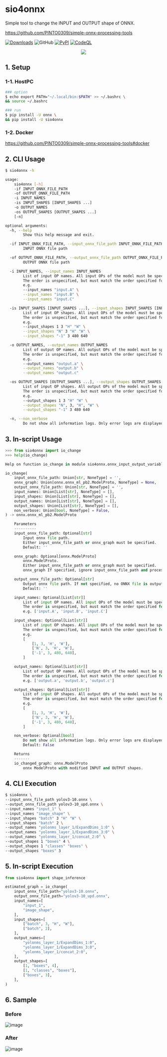 # sio4onnx
Simple tool to change the INPUT and OUTPUT shape of ONNX.

https://github.com/PINTO0309/simple-onnx-processing-tools

[![Downloads](https://static.pepy.tech/personalized-badge/sio4onnx?period=total&units=none&left_color=grey&right_color=brightgreen&left_text=Downloads)](https://pepy.tech/project/sio4onnx) ![GitHub](https://img.shields.io/github/license/PINTO0309/sio4onnx?color=2BAF2B) [![PyPI](https://img.shields.io/pypi/v/sio4onnx?color=2BAF2B)](https://pypi.org/project/sio4onnx/) [![CodeQL](https://github.com/PINTO0309/sio4onnx/workflows/CodeQL/badge.svg)](https://github.com/PINTO0309/sio4onnx/actions?query=workflow%3ACodeQL)

<p align="center">
  <img src="https://user-images.githubusercontent.com/33194443/178511831-14c1e72c-7816-47ea-9c13-27426066cd51.png" />
</p>

## 1. Setup
### 1-1. HostPC
```bash
### option
$ echo export PATH="~/.local/bin:$PATH" >> ~/.bashrc \
&& source ~/.bashrc

### run
$ pip install -U onnx \
&& pip install -U sio4onnx
```
### 1-2. Docker
https://github.com/PINTO0309/simple-onnx-processing-tools#docker

## 2. CLI Usage
```bash
$ sio4onnx -h

usage:
    sio4onnx [-h]
    -if INPUT_ONNX_FILE_PATH
    -of OUTPUT_ONNX_FILE_PATH
    -i INPUT_NAMES
    -is INPUT_SHAPES [INPUT_SHAPES ...]
    -o OUTPUT_NAMES
    -os OUTPUT_SHAPES [OUTPUT_SHAPES ...]
    [-n]

optional arguments:
  -h, --help
        Show this help message and exit.

  -if INPUT_ONNX_FILE_PATH, --input_onnx_file_path INPUT_ONNX_FILE_PATH
        INPUT ONNX file path

  -of OUTPUT_ONNX_FILE_PATH, --output_onnx_file_path OUTPUT_ONNX_FILE_PATH
        OUTPUT ONNX file path

  -i INPUT_NAMES, --input_names INPUT_NAMES
        List of input OP names. All input OPs of the model must be specified.
        The order is unspecified, but must match the order specified for input_shapes.
        e.g.
        --input_names "input.A" \
        --input_names "input.B" \
        --input_names "input.C"

  -is INPUT_SHAPES [INPUT_SHAPES ...], --input_shapes INPUT_SHAPES [INPUT_SHAPES ...]
        List of input OP shapes. All input OPs of the model must be specified.
        The order is unspecified, but must match the order specified for input_names.
        e.g.
        --input_shapes 1 3 "H" "W" \
        --input_shapes "N" 3 "H" "W" \
        --input_shapes "-1" 3 480 640

  -o OUTPUT_NAMES, --output_names OUTPUT_NAMES
        List of output OP names. All output OPs of the model must be specified.
        The order is unspecified, but must match the order specified for output_shapes.
        e.g.
        --output_names "output.a" \
        --output_names "output.b" \
        --output_names "output.c"

  -os OUTPUT_SHAPES [OUTPUT_SHAPES ...], --output_shapes OUTPUT_SHAPES [OUTPUT_SHAPES ...]
        List of input OP shapes. All output OPs of the model must be specified.
        The order is unspecified, but must match the order specified for output_shapes.
        e.g.
        --output_shapes 1 3 "H" "W" \
        --output_shapes "N", 3, "H", "W" \
        --output_shapes "-1" 3 480 640

  -n, --non_verbose
        Do not show all information logs. Only error logs are displayed.
```

## 3. In-script Usage
```python
>>> from sio4onnx import io_change
>>> help(io_change)

Help on function io_change in module sio4onnx.onnx_input_output_variable_changer:

io_change(
    input_onnx_file_path: Union[str, NoneType] = '',
    onnx_graph: Union[onnx.onnx_ml_pb2.ModelProto, NoneType] = None,
    output_onnx_file_path: Union[str, NoneType] = '',
    input_names: Union[List[str], NoneType] = [],
    input_shapes: Union[List[str], NoneType] = [],
    output_names: Union[List[str], NoneType] = [],
    output_shapes: Union[List[str], NoneType] = [],
    non_verbose: Union[bool, NoneType] = False,
) -> onnx.onnx_ml_pb2.ModelProto

    Parameters
    ----------
    input_onnx_file_path: Optional[str]
        Input onnx file path.
        Either input_onnx_file_path or onnx_graph must be specified.
        Default: ''

    onnx_graph: Optional[onnx.ModelProto]
        onnx.ModelProto.
        Either input_onnx_file_path or onnx_graph must be specified.
        onnx_graph If specified, ignore input_onnx_file_path and process onnx_graph.

    output_onnx_file_path: Optional[str]
        Output onnx file path. If not specified, no ONNX file is output.
        Default: ''

    input_names: Optional[List[str]]
        List of input OP names. All input OPs of the model must be specified.
        The order is unspecified, but must match the order specified for input_shapes.
        e.g. ['input.A', 'input.B', 'input.C']

    input_shapes: Optional[List[str]]
        List of input OP shapes. All input OPs of the model must be specified.
        The order is unspecified, but must match the order specified for input_names.
        e.g.
        [
            [1, 3, 'H', 'W'],
            ['N', 3, 'H', 'W'],
            ['-1', 3, 480, 640],
        ]

    output_names: Optional[List[str]]
        List of output OP names. All output OPs of the model must be specified.
        The order is unspecified, but must match the order specified for output_shapes.
        e.g. ['output.a', 'output.b', 'output.c']

    output_shapes: Optional[List[str]]
        List of input OP shapes. All output OPs of the model must be specified.
        The order is unspecified, but must match the order specified for output_shapes.
        e.g.
        [
            [1, 3, 'H', 'W'],
            ['N', 3, 'H', 'W'],
            ['-1', 3, 480, 640],
        ]

    non_verbose: Optional[bool]
        Do not show all information logs. Only error logs are displayed.
        Default: False

    Returns
    -------
    io_changed_graph: onnx.ModelProto
        onnx ModelProto with modified INPUT and OUTPUT shapes.
```

## 4. CLI Execution
```bash
$ sio4onnx \
--input_onnx_file_path yolov3-10.onnx \
--output_onnx_file_path yolov3-10_upd.onnx \
--input_names "input_1" \
--input_names "image_shape" \
--input_shapes "batch" 3 "H" "W" \
--input_shapes "batch" 2 \
--output_names "yolonms_layer_1/ExpandDims_1:0" \
--output_names "yolonms_layer_1/ExpandDims_3:0" \
--output_names "yolonms_layer_1/concat_2:0" \
--output_shapes 1 "boxes" 4 \
--output_shapes 1 "classes" "boxes" \
--output_shapes "boxes" 3
```

## 5. In-script Execution
```python
from sio4onnx import shape_inference

estimated_graph = io_change(
    input_onnx_file_path="yolov3-10.onnx",
    output_onnx_file_path="yolov3-10_upd.onnx",
    input_names=[
        "input_1",
        "image_shape",
    ],
    input_shapes=[
        ["batch", 3, "H", "W"],
        ["batch", 2],
    ],
    output_names=[
        "yolonms_layer_1/ExpandDims_1:0",
        "yolonms_layer_1/ExpandDims_3:0",
        "yolonms_layer_1/concat_2:0",
    ],
    output_shapes=[
        [1, "boxes", 4],
        [1, "classes", "boxes"],
        ["boxes", 3],
    ],
)
```
## 6. Sample
### Before
![image](https://user-images.githubusercontent.com/33194443/178515405-42d2bd01-f5fa-41be-95e3-3a229b0c8ae9.png)
### After
![image](https://user-images.githubusercontent.com/33194443/178515314-ecbf7f85-5c1d-4626-ac8b-3558432f6e9b.png)
